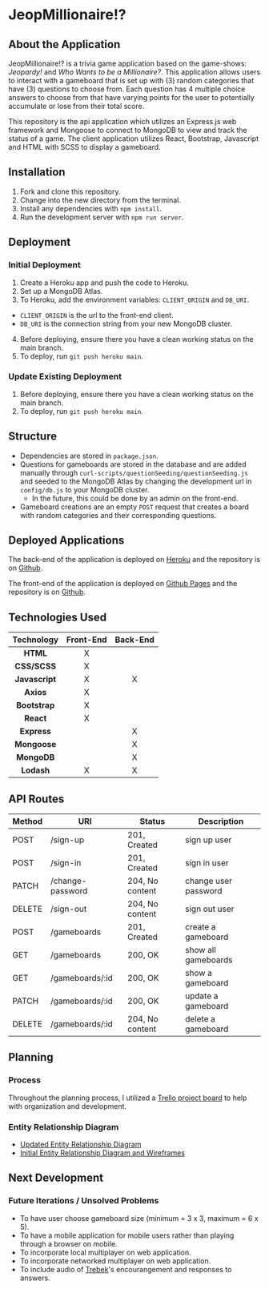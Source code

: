 # JeopMillionaire!?
## About the Application
JeopMillionaire!? is a trivia game application based on the game-shows:
*Jeopardy!* and *Who Wants to be a Millionaire?*. This application allows users
to interact with a gameboard that is set up with (3) random categories that have
(3) questions to choose from. Each question has 4 multiple choice answers to choose
from that have varying points for the user to potentially accumulate or lose from
their total score.

This repository is the api application which utilizes an Express.js web framework
and Mongoose to connect to MongoDB to view and track the status of a game. The
client application utilizes React, Bootstrap, Javascript and HTML with SCSS to
display a gameboard.

## Installation
1. Fork and clone this repository.
2. Change into the new directory from the terminal.
3. Install any dependencies with `npm install`.
4. Run the development server with `npm run server`.

## Deployment
### Initial Deployment
1. Create a Heroku app and push the code to Heroku.
2. Set up a MongoDB Atlas.
3. To Heroku, add the environment variables: `CLIENT_ORIGIN` and `DB_URI`.
  * `CLIENT_ORIGIN` is the url to the front-end client.
  * `DB_URI` is the connection string from your new MongoDB cluster.
4. Before deploying, ensure there you have a clean working status on the main branch.
5. To deploy, run `git push heroku main`.

### Update Existing Deployment
1. Before deploying, ensure there you have a clean working status on the main branch.
2. To deploy, run `git push heroku main`.

## Structure
* Dependencies are stored in `package.json`.
* Questions for gameboards are stored in the database and are added manually
through `curl-scripts/questionSeeding/questionSeeding.js` and seeded to the
MongoDB Atlas by changing the development url in `config/db.js` to your MongoDB
cluster.
  * In the future, this could be done by an admin on the front-end.
* Gameboard creations are an empty `POST` request that creates a board with random
categories and their corresponding questions.

## Deployed Applications
The back-end of the application is deployed on [Heroku](https://damp-oasis-97796.herokuapp.com/) and the repository is on [Github](https://github.com/elainechan55/jeopmillionaire-server).

The front-end of the application is deployed on [Github Pages](https://elainechan55.github.io/jeopmillionaire-client/) and the repository is on [Github](https://github.com/elainechan55/jeopmillionaire-client).

## Technologies Used
Technology    | Front-End | Back-End |
:-----------: | :-------: | :------: |
**HTML**      | X         |          |
**CSS/SCSS**  | X         |          |
**Javascript**| X         | X        |
**Axios**     | X         |          |
**Bootstrap** | X         |          |
**React**     | X         |          |
**Express**   |           | X        |
**Mongoose**  |           | X        |
**MongoDB**   |           | X        |
**Lodash**    | X         | X        |

## API Routes
Method | URI              | Status          | Description          |
------ |----------------- | --------------- | -------------------- |
POST   | /sign-up         | 201, Created    | sign up user         |
POST   | /sign-in         | 201, Created    | sign in user         |
PATCH  | /change-password | 204, No content | change user password |
DELETE | /sign-out        | 204, No content | sign out user        |
POST   | /gameboards      | 201, Created    | create a gameboard   |
GET    | /gameboards      | 200, OK         | show all gameboards  |
GET    | /gameboards/:id  | 200, OK         | show a gameboard     |
PATCH  | /gameboards/:id  | 200, OK         | update a gameboard   |
DELETE | /gameboards/:id  | 204, No content | delete a gameboard   |

## Planning
### Process
Throughout the planning process, I utilized a [Trello project board](https://trello.com/b/3XPUSOPk/jeopmillionaire) to help with organization and development.

### Entity Relationship Diagram
* [Updated Entity Relationship Diagram](https://imgur.com/a/o3T8BW7)
* [Initial Entity Relationship Diagram and Wireframes](https://imgur.com/a/YP9ECE2)

## Next Development
### Future Iterations / Unsolved Problems
- To have user choose gameboard size (minimum = 3 x 3, maximum = 6 x 5).
- To have a mobile application for mobile users rather than playing through a browser on mobile.
- To incorporate local multiplayer on web application.
- To incorporate networked multiplayer on web application.
- To include audio of [Trebek](https://github.com/elainechan55/jeopmillionaire-client/blob/main/public/dailyDouble.gif?raw=true)'s encourangement and responses to answers.
